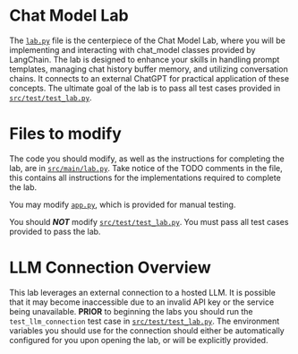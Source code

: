 # Chat Model Lab
The [`lab.py`](src/main/lab.py) file is the centerpiece of the Chat Model Lab, where you will be implementing and interacting with chat_model 
classes provided by LangChain. The lab is designed to enhance your skills in handling prompt templates, managing chat 
history buffer memory, and utilizing conversation chains. It connects to an external ChatGPT for practical application of 
these concepts. The ultimate goal of the lab is to pass all test cases provided in [`src/test/test_lab.py`](./src/test/test_lab.py).

# Files to modify
The code you should modify, as well as the instructions for completing the lab, are in [`src/main/lab.py`](src/main/lab.py). Take notice of
the TODO comments in the file, this contains all instructions for the implementations required to complete the lab.

You may modify [`app.py`](app.py), which is provided for manual testing.

You should ***NOT*** modify [`src/test/test_lab.py`](src/test/test_lab.py). You must pass all test cases provided to pass the lab.

# LLM Connection Overview
This lab leverages an external connection to a hosted LLM. It is possible that it may become inaccessible due to an 
invalid API key or the service being unavailable. **PRIOR** to beginning the labs you should run the `test_llm_connection` 
test case in [`src/test/test_lab.py`](src/test/test_lab.py). The environment variables you should use for the connection should either be 
automatically configured for you upon opening the lab, or will be explicitly provided.